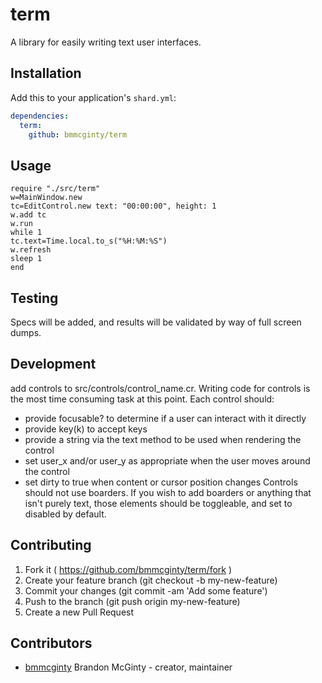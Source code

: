 # term

A library for easily writing text user interfaces.

## Installation

Add this to your application's `shard.yml`:

```yaml
dependencies:
  term:
    github: bmmcginty/term
```

## Usage

```crystal
require "./src/term"
w=MainWindow.new
tc=EditControl.new text: "00:00:00", height: 1
w.add tc
w.run
while 1
tc.text=Time.local.to_s("%H:%M:%S")
w.refresh
sleep 1
end
```

## Testing

Specs will be added, and results will be validated by way of full screen dumps.

## Development

add controls to src/controls/control_name.cr.
Writing code for controls is the most time consuming task at this point.
Each control should:
- provide focusable? to determine if a user can interact with it directly
- provide key(k) to accept keys
- provide a string via the text method to be used when rendering the control
- set user_x and/or user_y as appropriate when the user moves around the control
- set dirty to true when content or cursor position changes
Controls should not use boarders.
If you wish to add boarders or anything that isn't purely text,
those elements should be toggleable,
and set to disabled by default.

## Contributing

1. Fork it ( https://github.com/bmmcginty/term/fork )
2. Create your feature branch (git checkout -b my-new-feature)
3. Commit your changes (git commit -am 'Add some feature')
4. Push to the branch (git push origin my-new-feature)
5. Create a new Pull Request

## Contributors

- [bmmcginty](https://github.com/bmmcginty) Brandon McGinty - creator, maintainer
